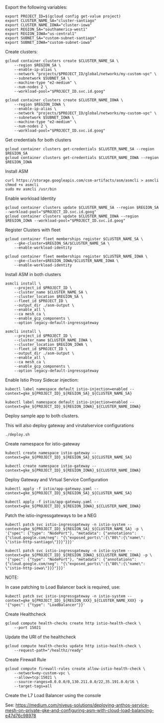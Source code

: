 
Export the following variables: 


```shell
export PROJECT_ID=$(gcloud config get-value project)
export CLUSTER_NAME_SA="cluster-santiago"
export CLUSTER_NAME_IOWA="cluster-iowa"
export REGION_SA="southamerica-west1"
export REGION_IOWA="us-central1"
export SUBNET_SA="custom-subnet-santiago"
export SUBNET_IOWA="custom-subnet-iowa"
```


Create clusters: 

```shell
gcloud container clusters create $CLUSTER_NAME_SA \
    --region $REGION_SA \
    --enable-ip-alias \
    --network "projects/$PROJECT_ID/global/networks/my-custom-vpc" \
    --subnetwork $SUBNET_SA \
    --machine-type "e2-medium" \
    --num-nodes 2 \
    --workload-pool="$PROJECT_ID.svc.id.goog"
```


```shell
gcloud container clusters create $CLUSTER_NAME_IOWA \
    --region $REGION_IOWA \
    --enable-ip-alias \
    --network "projects/$PROJECT_ID/global/networks/my-custom-vpc" \
    --subnetwork $SUBNET_IOWA \
    --machine-type "e2-medium" \
    --num-nodes 2 \
    --workload-pool="$PROJECT_ID.svc.id.goog"
```


Get credentials for both clusters

```shell
gcloud container clusters get-credentials $CLUSTER_NAME_SA --region $REGION_SA
gcloud container clusters get-credentials $CLUSTER_NAME_IOWA --region $REGION_IOWA
```


Install ASM

```shell
curl https://storage.googleapis.com/csm-artifacts/asm/asmcli > asmcli
chmod +x asmcli
sudo mv asmcli /usr/bin
```

Enable workload Identity

```shell
gcloud container clusters update $CLUSTER_NAME_SA --region $REGION_SA --workload-pool="$PROJECT_ID.svc.id.goog"
gcloud container clusters update $CLUSTER_NAME_IOWA --region $REGION_IOWA --workload-pool="$PROJECT_ID.svc.id.goog"

```

Register Clusters with fleet

```shell
gcloud container fleet memberships register $CLUSTER_NAME_SA \
    --gke-cluster=$REGION_SA/$CLUSTER_NAME_SA \
    --enable-workload-identity
```

```shell
gcloud container fleet memberships register $CLUSTER_NAME_IOWA \
    --gke-cluster=$REGION_IOWA/$CLUSTER_NAME_IOWA \
    --enable-workload-identity
```


Install ASM in both clusters

```shell
asmcli install \
    --project_id $PROJECT_ID \
    --cluster_name $CLUSTER_NAME_SA \
    --cluster_location $REGION_SA \
    --fleet_id $PROJECT_ID \
    --output_dir ./asm-output \
    --enable_all \
    --ca mesh_ca \
    --enable_gcp_components \
    --option legacy-default-ingressgateway 
```

```shell
asmcli install \
    --project_id $PROJECT_ID \
    --cluster_name $CLUSTER_NAME_IOWA \
    --cluster_location $REGION_IOWA \
    --fleet_id $PROJECT_ID \
    --output_dir ./asm-output \
    --enable_all \
    --ca mesh_ca \
    --enable_gcp_components \
    --option legacy-default-ingressgateway
```

Enable Istio Proxy Sidecar injection: 

```shell
kubectl label namespace default istio-injection=enabled --context=gke_${PROJECT_ID}_${REGION_SA}_${CLUSTER_NAME_SA}
```

```shell
kubectl label namespace default istio-injection=enabled --context=gke_${PROJECT_ID}_${REGION_IOWA}_${CLUSTER_NAME_IOWA}
```


Deploy sample app to both clusters.

This will also deploy gateway and virutalservice configurations

```shell
./deploy.sh
```

Create namespace for istio-gateway

```shell
kubectl create namespace istio-gateway --context=gke_${PROJECT_ID}_${REGION_SA}_${CLUSTER_NAME_SA}
```

```shell
kubectl create namespace istio-gateway --context=gke_${PROJECT_ID}_${REGION_IOWA}_${CLUSTER_NAME_IOWA}
```

Deploy Gateway and Virtual Service Configuration

```shell
kubectl apply -f istio/app-gateway.yaml --context=gke_${PROJECT_ID}_${REGION_SA}_${CLUSTER_NAME_SA}
```

```shell
kubectl apply -f istio/app-gateway.yaml --context=gke_${PROJECT_ID}_${REGION_IOWA}_${CLUSTER_NAME_IOWA}
```


Patch the istio-ingressgateways to be a NEG

```shell
kubectl patch svc istio-ingressgateway -n istio-system --context=gke_${PROJECT_ID}_${REGION_SA}_${CLUSTER_NAME_SA} -p \
'{"spec": {"type": "NodePort"}, "metadata": {"annotations": {"cloud.google.com/neg": "{\"exposed_ports\":{\"80\":{\"name\": \"istio-http-santiago\"}}}"}}}'

```

```shell
kubectl patch svc istio-ingressgateway -n istio-system --context=gke_${PROJECT_ID}_${REGION_IOWA}_${CLUSTER_NAME_IOWA} -p \
'{"spec": {"type": "NodePort"}, "metadata": {"annotations": {"cloud.google.com/neg": "{\"exposed_ports\":{\"80\":{\"name\": \"istio-http-iowa\"}}}"}}}'

```


NOTE: 

In case patching to Load Balancer back is required, use: 

```shell
kubectl patch svc istio-ingressgateway -n istio-system --context=gke_${PROJECT_ID}_${REGION_XXX}_${CLUSTER_NAME_XXX} -p '{"spec": {"type": "LoadBalancer"}}'
```


Create Healthcheck

```shell
gcloud compute health-checks create http istio-health-check \
    --port 15021
```

Update the URI of the healthcheck

```shell
gcloud compute health-checks update http istio-health-check \
    --request-path="/healthz/ready"

```

Create Firewall Rule

```shell
gcloud compute firewall-rules create allow-istio-health-check \
    --network=my-custom-vpc \
    --allow=tcp:15021 \
    --source-ranges=0.0.0.0/0,130.211.0.0/22,35.191.0.0/16 \
    --target-tags=all
```
Create the L7 Load Balancer using the console

See: https://medium.com/niveus-solutions/deploying-anthos-service-mesh-on-private-gke-and-configuring-asm-with-cloud-load-balancing-e47d76c98978 

